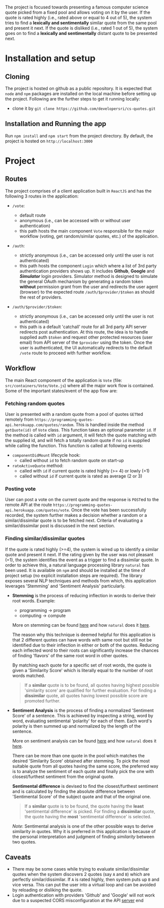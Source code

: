 The project is focused towards presenting a famous computer science quote picked from a fixed pool and allows voting on it by the user. If the quote is rated highly (i.e., rated above or equal to 4 out of 5), the system tries to find a **lexically and sentimentally** similar quote from the same pool and present it next. If the quote is disliked (i.e., rated 1 out of 5), the system goes on to find a **lexically and sentimentally** distant quote to be presented next.


# Installation and setup

## Cloning

The project is hosted on github as a public repository. It is expected that `node` and `npm` packages are installed on the local machine before setting up the project. Following are the further steps to get it running locally:

- clone it by `git clone https://github.com/developersri/cs-quotes.git`

## Installation and Running the app

Run `npm install` and `npm start` from the project directory. By default, the project is hosted on `http://localhost:3000`


# Project

## Routes

The project comprises of a client application built in `ReactJS` and has the following 3 routes in the application:

- `/vote`:
  - default route
  - anonymous (i.e., can be accessed with or without user authentication)
  - this path hosts the main component `Vote` responsible for the major workflow (voting, get random/similar quotes, etc.) of the application.

- `/auth`:
  - strictly anonymous (i.e., can be accessed only until the user is not authenticated)
  - this path hosts the component `Login` which where a list of 3rd party authentication providers shows up. It includes **Github**, **Google** and **_Simulator_** login providers. Simulator method is designed to simulate the general OAuth mechanism by generating a random token **without** permission grant from the user and redirects the user agent (browser) to the expected route `/auth/$provider/$token` as should the rest of providers.

- `/auth/$provider/$token`:
  - strictly anonymous (i.e., can be accessed only until the user is not authenticated)
  - this path is a default 'catchall' route for all 3rd party API server redirects post authentication. At this route, the idea is to handle supplied auth `$token` and request other protected resources (user email) from API server of the `$provider` using the token. Once the user is authenticated, the UI automatically redirects to the default `/vote` route to proceed with further workflow.


## Workflow

The main React component of the application is `Vote` (file: `src/containers/Vote/Vote.js`) where all the major work flow is contained. Some of the important states/event of the app flow are:

### Fetching random quotes

User is presented with a random quote from a pool of quotes `GET`ted remotely from `https://programming-quotes-api.herokuapp.com/quotes/random`. This is handled inside the method `getQuote(id)` of `Vote` class. This function takes an optional parameter `id`. If the method is called with `id` argument, it will fetch the quote matching with the supplied id, and will fetch a totally random quote if no `id` is supplied while calling the function. This function is called at following events:

- `componentDidMount` lifecycle hook:
  - called without `id` to fetch random quote on start-up
- `rateActiveQuote` method:
  - called with `id` if current quote is rated highly (>= 4) or lowly (=1)
  - called without `id` if current quote is rated as average (2 or 3)

### Posting vote

User can post a vote on the current quote and the response is `POST`ed to the remote API at the route `https://programming-quotes-api.herokuapp.com/quotes/vote`.
Once the vote has been successfully recorded, the system further makes a decision whether a random or a similar/dissimilar quote is to be fetched next. Criteria of evaluating a similar/dissimilar post is discussed in the next section.

### Finding similar/dissimilar quotes

If the quote is rated highly (>=4), the system is wired up to identify a similar quote and present it next. If the rating given by the user was not pleasant (=1), the system identifies the event as a trigger to find a dissimilar quote. In order to achieve this, a natural language processing library `natural` has been used. It is available on `npm` and should be installed at the time of project setup (no explicit installation steps are required). The library exposes several NLP techniques and methods from which, this application leverages 'Stemming' and 'Sentiment Analysis' particularly.

- **Stemming** is the process of reducing inflection in words to derive their root words.  Example:
  - programming -> program
  - computing -> compute

  More on stemming can be found [here](https://en.wikipedia.org/wiki/Stemming) and how `natural` does it [here](https://www.npmjs.com/package/natural#stemmers).

  The reason why this technique is deemed helpful for this application is that 2 different quotes can have words with same root but still not be identified due to their inflection in either or both of the quotes. Reducing each inflected word to their roots can significantly increase the chances of finding 'flavors' of the same root word in other quotes.

  By matching each quote for a specific set of root words, the quote is given a 'Similarity Score' which is literally equal to the number of root words matched.

  > If a **similar** quote is to be found, all quotes having highest possible 'similarity score' are qualified for further evaluation.
  > For finding a **dissimilar** quote, all quotes having lowest possible score are promoted further.

- **Sentiment Analysis** is the process of finding a normalized 'Sentiment Score' of a sentence. This is achieved by inspecting a string, word by word, evaluating sentimental 'polarity' for each of them. Each word's polarity is then summed up and normalized by the length of the sentence.

  More on sentiment analysis can be found [here](https://en.wikipedia.org/wiki/Sentiment_analysis) and how `natural` does it [here](https://www.npmjs.com/package/natural#sentiment-analysis).

  There can be more than one quote in the pool which matches the desired 'Similarity Score' obtained after stemming. To pick the most suitable quote from all quotes having the same score, the preferred way is to analyze the sentiment of each quote and finally pick the one with closest/furthest sentiment from the original quote.

  **Sentimental difference** is devised to find the closest/furthest sentiment and is calculated by finding the absolute difference between 'Sentimental Score' of the subject quote and that of the original one.

  > If a **similar** quote is to be found, the quote having the **least** 'sentimental difference' is picked.
  > For finding a **dissimilar** quote, the quote having the **most** 'sentimental difference' is selected.

  *Note*: Sentimental analysis is one of the other possible ways to derive similarity in quotes. Why it is preferred in this application is because of the personal interpretation and judgment of finding *similarity* between two quotes.


## Caveats

- There may be some cases while trying to evaluate similar/dissimilar quotes when the system discovers 2 quotes (say `A` and `B`) which are perfectly similar/dissimilar. If `A` is rated highly, then system puts up `B` and vice versa. This can put the user into a virtual loop and can be avoided by reloading or disliking the quote.
- Login authentication with providers 'Github' and 'Google' will not work due to a suspected CORS misconfiguration at the API [server](https://programming-quotes-api.herokuapp.com) end
